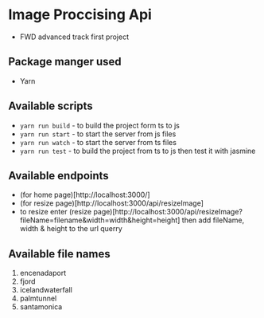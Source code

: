 # Image Proccising Api

- FWD advanced track first project

## Package manger used

- Yarn

## Available scripts

- `yarn run build` - to build the project form ts to js
- `yarn run start` - to start the server from js files
- `yarn run watch` - to start the server from ts files
- `yarn run test` - to build the project from ts to js then test it with jasmine

## Available endpoints

- (for home page)[http://localhost:3000/]
- (for resize page)[http://localhost:3000/api/resizeImage]
- to resize enter (resize page)[http://localhost:3000/api/resizeImage?fileName=filename&width=width&height=height] then add fileName, width & height to the url querry

## Available file names

1. encenadaport
2. fjord
3. icelandwaterfall
4. palmtunnel
5. santamonica
